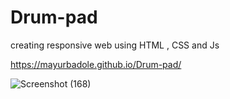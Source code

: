 # Drum-pad


creating responsive web using HTML , CSS and Js 


https://mayurbadole.github.io/Drum-pad/


![Screenshot (168)](https://user-images.githubusercontent.com/115920456/221812608-1d27855e-031e-4189-8a10-522497e9296b.png)
